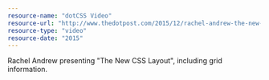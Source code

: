 ```yaml
---
resource-name: "dotCSS Video"
resource-url: "http://www.thedotpost.com/2015/12/rachel-andrew-the-new-css-layout"
resource-type: "video"
resource-date: "2015"
---
```


Rachel Andrew presenting "The New CSS Layout", including grid information.
